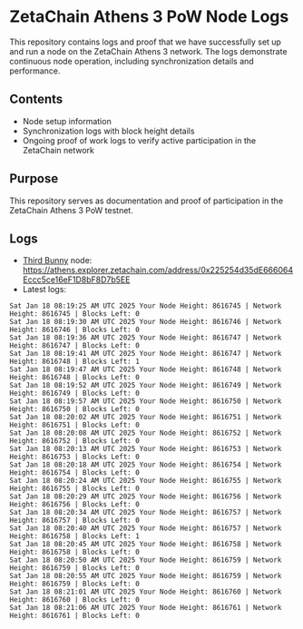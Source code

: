 # ZetaChain Athens 3 PoW Node Logs
This repository contains logs and proof that we have successfully set up and run a node on the ZetaChain Athens 3 network. The logs demonstrate continuous node operation, including synchronization details and performance.

## Contents
- Node setup information
- Synchronization logs with block height details
- Ongoing proof of work logs to verify active participation in the ZetaChain network

## Purpose
This repository serves as documentation and proof of participation in the ZetaChain Athens 3 PoW testnet.

## Logs

- [Third Bunny](https://thirdbunny.xyz/) node: https://athens.explorer.zetachain.com/address/0x225254d35dE666064Eccc5ce16eF1D8bF8D7b5EE
- Latest logs:
```
Sat Jan 18 08:19:25 AM UTC 2025 Your Node Height: 8616745 | Network Height: 8616745 | Blocks Left: 0
Sat Jan 18 08:19:30 AM UTC 2025 Your Node Height: 8616746 | Network Height: 8616746 | Blocks Left: 0
Sat Jan 18 08:19:36 AM UTC 2025 Your Node Height: 8616747 | Network Height: 8616747 | Blocks Left: 0
Sat Jan 18 08:19:41 AM UTC 2025 Your Node Height: 8616747 | Network Height: 8616748 | Blocks Left: 1
Sat Jan 18 08:19:47 AM UTC 2025 Your Node Height: 8616748 | Network Height: 8616748 | Blocks Left: 0
Sat Jan 18 08:19:52 AM UTC 2025 Your Node Height: 8616749 | Network Height: 8616749 | Blocks Left: 0
Sat Jan 18 08:19:57 AM UTC 2025 Your Node Height: 8616750 | Network Height: 8616750 | Blocks Left: 0
Sat Jan 18 08:20:02 AM UTC 2025 Your Node Height: 8616751 | Network Height: 8616751 | Blocks Left: 0
Sat Jan 18 08:20:08 AM UTC 2025 Your Node Height: 8616752 | Network Height: 8616752 | Blocks Left: 0
Sat Jan 18 08:20:13 AM UTC 2025 Your Node Height: 8616753 | Network Height: 8616753 | Blocks Left: 0
Sat Jan 18 08:20:18 AM UTC 2025 Your Node Height: 8616754 | Network Height: 8616754 | Blocks Left: 0
Sat Jan 18 08:20:24 AM UTC 2025 Your Node Height: 8616755 | Network Height: 8616755 | Blocks Left: 0
Sat Jan 18 08:20:29 AM UTC 2025 Your Node Height: 8616756 | Network Height: 8616756 | Blocks Left: 0
Sat Jan 18 08:20:34 AM UTC 2025 Your Node Height: 8616757 | Network Height: 8616757 | Blocks Left: 0
Sat Jan 18 08:20:40 AM UTC 2025 Your Node Height: 8616757 | Network Height: 8616758 | Blocks Left: 1
Sat Jan 18 08:20:45 AM UTC 2025 Your Node Height: 8616758 | Network Height: 8616758 | Blocks Left: 0
Sat Jan 18 08:20:50 AM UTC 2025 Your Node Height: 8616759 | Network Height: 8616759 | Blocks Left: 0
Sat Jan 18 08:20:55 AM UTC 2025 Your Node Height: 8616759 | Network Height: 8616759 | Blocks Left: 0
Sat Jan 18 08:21:01 AM UTC 2025 Your Node Height: 8616760 | Network Height: 8616760 | Blocks Left: 0
Sat Jan 18 08:21:06 AM UTC 2025 Your Node Height: 8616761 | Network Height: 8616761 | Blocks Left: 0
```
